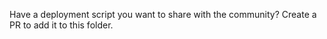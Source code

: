 Have a deployment script you want to share with the community? Create a PR to add it to this folder. 
